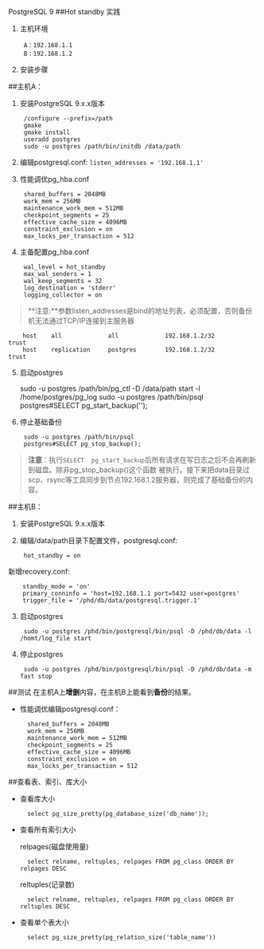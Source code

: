 PostgreSQL 9 
##Hot standby 实践
1. 主机环境

        A：192.168.1.1
        B：192.168.1.2
2. 安装步骤

##主机A：
1. 安装PostgreSQL 9.x.x版本

        /configure --prefix=/path
        gmake 
        gmake install
        useradd postgres
        sudo -u postgres /path/bin/initdb /data/path

2. 编辑postgresql.conf: `listen_addresses = '192.168.1.1'`

3. 性能调优pg_hba.conf

        shared_buffers = 2048MB
        work_mem = 256MB 
        maintenance_work_mem = 512MB
        checkpoint_segments = 25
        effective_cache_size = 4096MB
        constraint_exclusion = on
        max_locks_per_transaction = 512 
4. 主备配置pg_hba.conf 

        wal_level = hot_standby
        max_wal_senders = 1
        wal_keep_segments = 32
        log_destination = 'stderr'
        logging_collector = on
> **注意:**参数listen_addresses是bind的地址列表，必须配置，否则备份机无法通过TCP/IP连接到主服务器

        host    all             all             192.168.1.2/32        trust
        host    replication     postgres        192.168.1.2/32        trust

5. 启动postgres

    sudo -u postgres /path/bin/pg_ctl -D /data/path start -l /home/postgres/pg_log
        sudo -u postgres /path/bin/psql
        postgres#SELECT pg_start_backup('');

6. 停止基础备份

        sudo -u postgres /path/bin/psql
        postgres#SELECT pg_stop_backup();

> **注意**：执行`SELECT  pg_start_backup`后所有请求在写日志之后不会再刷新到磁盘。除非pg_stop_backup()这个函数
被执行。接下来把data目录过scp、rsync等工具同步到节点192.168.1.2服务器，则完成了基础备份的内容。

##主机B：
1. 安装PostgreSQL 9.x.x版本
2. 编辑/data/path目录下配置文件，postgresql.conf:

        hot_standby = on
新增recovery.conf:

        standby_mode = 'on'
        primary_conninfo = 'host=192.168.1.1 port=5432 user=postgres'
        trigger_file = '/phd/db/data/postgresql.trigger.1'
3. 启动postgres

        sudo -u postgres /phd/bin/postgresql/bin/psql -D /phd/db/data -l /homt/log_file start
4. 停止postgres

        sudo -u postgres /phd/bin/postgresql/bin/psql -D /phd/db/data -m fast stop

##测试
在主机A上**增删**内容，在主机B上能看到**备份**的结果。

+ 性能调优编辑postgresql.conf：

        shared_buffers = 2048MB
        work_mem = 256MB 
        maintenance_work_mem = 512MB
        checkpoint_segments = 25
        effective_cache_size = 4096MB
        constraint_exclusion = on
        max_locks_per_transaction = 512  
##查看表、索引、库大小

+ 查看库大小

        select pg_size_pretty(pg_database_size('db_name')); 
+ 查看所有索引大小

    relpages(磁盘使用量)

        select relname, reltuples, relpages FROM pg_class ORDER BY relpages DESC        
    reltuples(记录数)

        select relname, reltuples, relpages FROM pg_class ORDER BY reltuples DESC
+ 查看单个表大小

        select pg_size_pretty(pg_relation_size('table_name'))       


